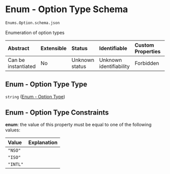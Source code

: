 # Enum - Option Type Schema

```txt
Enums.Option.schema.json
```

Enumeration of option types

| Abstract            | Extensible | Status         | Identifiable            | Custom Properties | Additional Properties | Access Restrictions | Defined In                                                                   |
| :------------------ | :--------- | :------------- | :---------------------- | :---------------- | :-------------------- | :------------------ | :--------------------------------------------------------------------------- |
| Can be instantiated | No         | Unknown status | Unknown identifiability | Forbidden         | Allowed               | none                | [Option.schema.json](../out/enums/Option.schema.json "open original schema") |

## Enum - Option Type Type

`string` ([Enum - Option Type](option.md))

## Enum - Option Type Constraints

**enum**: the value of this property must be equal to one of the following values:

| Value    | Explanation |
| :------- | :---------- |
| `"NSO"`  |             |
| `"ISO"`  |             |
| `"INTL"` |             |
